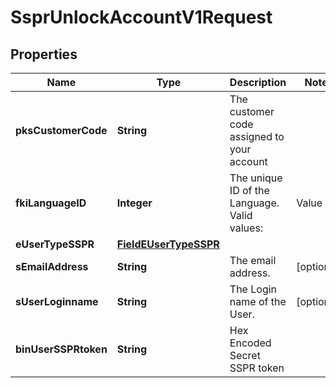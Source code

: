 

# SsprUnlockAccountV1Request

## Properties

Name | Type | Description | Notes
------------ | ------------- | ------------- | -------------
**pksCustomerCode** | **String** | The customer code assigned to your account | 
**fkiLanguageID** | **Integer** | The unique ID of the Language.  Valid values:  |Value|Description| |-|-| |1|French| |2|English| | 
**eUserTypeSSPR** | [**FieldEUserTypeSSPR**](FieldEUserTypeSSPR.md) |  | 
**sEmailAddress** | **String** | The email address. |  [optional]
**sUserLoginname** | **String** | The Login name of the User. |  [optional]
**binUserSSPRtoken** | **String** | Hex Encoded Secret SSPR token | 




